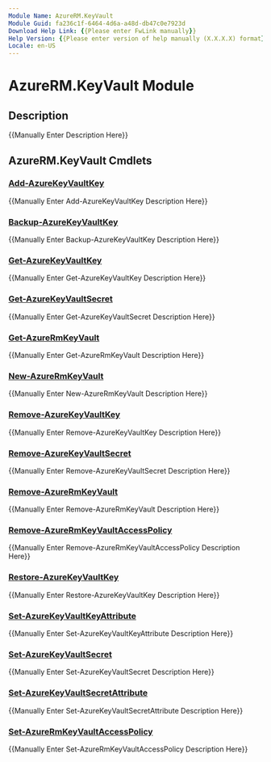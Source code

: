```yaml
---
Module Name: AzureRM.KeyVault
Module Guid: fa236c1f-6464-4d6a-a48d-db47c0e7923d
Download Help Link: {{Please enter FwLink manually}}
Help Version: {{Please enter version of help manually (X.X.X.X) format}}
Locale: en-US
---
```


# AzureRM.KeyVault Module
## Description
{{Manually Enter Description Here}}

## AzureRM.KeyVault Cmdlets
### [Add-AzureKeyVaultKey](Add-AzureKeyVaultKey.md)
{{Manually Enter Add-AzureKeyVaultKey Description Here}}

### [Backup-AzureKeyVaultKey](Backup-AzureKeyVaultKey.md)
{{Manually Enter Backup-AzureKeyVaultKey Description Here}}

### [Get-AzureKeyVaultKey](Get-AzureKeyVaultKey.md)
{{Manually Enter Get-AzureKeyVaultKey Description Here}}

### [Get-AzureKeyVaultSecret](Get-AzureKeyVaultSecret.md)
{{Manually Enter Get-AzureKeyVaultSecret Description Here}}

### [Get-AzureRmKeyVault](Get-AzureRmKeyVault.md)
{{Manually Enter Get-AzureRmKeyVault Description Here}}

### [New-AzureRmKeyVault](New-AzureRmKeyVault.md)
{{Manually Enter New-AzureRmKeyVault Description Here}}

### [Remove-AzureKeyVaultKey](Remove-AzureKeyVaultKey.md)
{{Manually Enter Remove-AzureKeyVaultKey Description Here}}

### [Remove-AzureKeyVaultSecret](Remove-AzureKeyVaultSecret.md)
{{Manually Enter Remove-AzureKeyVaultSecret Description Here}}

### [Remove-AzureRmKeyVault](Remove-AzureRmKeyVault.md)
{{Manually Enter Remove-AzureRmKeyVault Description Here}}

### [Remove-AzureRmKeyVaultAccessPolicy](Remove-AzureRmKeyVaultAccessPolicy.md)
{{Manually Enter Remove-AzureRmKeyVaultAccessPolicy Description Here}}

### [Restore-AzureKeyVaultKey](Restore-AzureKeyVaultKey.md)
{{Manually Enter Restore-AzureKeyVaultKey Description Here}}

### [Set-AzureKeyVaultKeyAttribute](Set-AzureKeyVaultKeyAttribute.md)
{{Manually Enter Set-AzureKeyVaultKeyAttribute Description Here}}

### [Set-AzureKeyVaultSecret](Set-AzureKeyVaultSecret.md)
{{Manually Enter Set-AzureKeyVaultSecret Description Here}}

### [Set-AzureKeyVaultSecretAttribute](Set-AzureKeyVaultSecretAttribute.md)
{{Manually Enter Set-AzureKeyVaultSecretAttribute Description Here}}

### [Set-AzureRmKeyVaultAccessPolicy](Set-AzureRmKeyVaultAccessPolicy.md)
{{Manually Enter Set-AzureRmKeyVaultAccessPolicy Description Here}}

